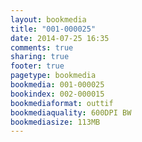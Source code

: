 ```yaml
---
layout: bookmedia
title: "001-000025"
date: 2014-07-25 16:35
comments: true
sharing: true
footer: true
pagetype: bookmedia 
bookmedia: 001-000025
bookindex: 002-000015
bookmediaformat: outtif
bookmediaquality: 600DPI BW
bookmediasize: 113MB
---
```

